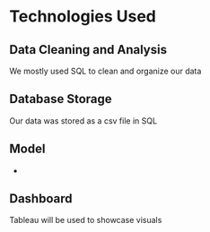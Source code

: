 # Technologies Used
## Data Cleaning and Analysis
We mostly used SQL to clean and organize our data

## Database Storage
Our data was stored as a csv file in SQL

## Model
-

## Dashboard
Tableau will be used to showcase visuals
